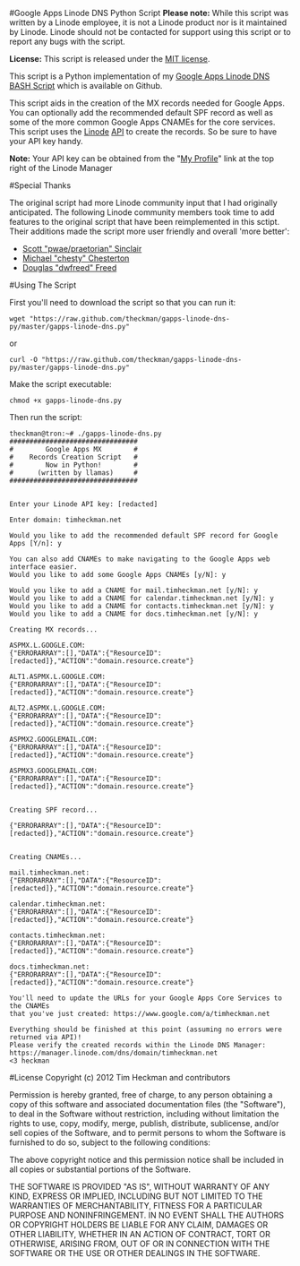 #Google Apps Linode DNS Python Script
**Please note:** While this script was written by a Linode employee, it is not a Linode product nor is it maintained by Linode. Linode should not be contacted for support using this script or to report any bugs with the script.

**License:** This script is released under the [MIT license](http://www.opensource.org/licenses/mit-license.php).

This script is a Python implementation of my [Google Apps Linode DNS BASH Script](https://github.com/theckman/gapps-linode-dns) which is available on Github.

This script aids in the creation of the MX records needed for Google Apps.  You can optionally add the recommended default SPF record as well as some of the more common Google Apps CNAMEs for the core services.  This script uses the [Linode](http://www.linode.com/?r=78a747e2c08ffb6618e260c3c62f536687b9159c) [API](http://www.linode.com/api) to create the records.  So be sure to have your API key handy.

**Note:** Your API key can be obtained from the "[My Profile](https://manager.linode.com/profile/index)" link at the top right of the Linode Manager

#Special Thanks

The original script had more Linode community input that I had originally anticipated. The following Linode community members took time to add features to the original script that have been reimplemented in this sctipt. Their additions made the script more user friendly and overall 'more better':

* [Scott "pwae/praetorian" Sinclair](https://github.com/pwae)
* [Michael "chesty" Chesterton](https://github.com/chesty)
* [Douglas "dwfreed" Freed](https://github.com/dwfreed)


#Using The Script

First you'll need to download the script so that you can run it:

    wget "https://raw.github.com/theckman/gapps-linode-dns-py/master/gapps-linode-dns.py"

or

    curl -O "https://raw.github.com/theckman/gapps-linode-dns-py/master/gapps-linode-dns.py"

Make the script executable:

    chmod +x gapps-linode-dns.py

Then run the script:

    theckman@tron:~# ./gapps-linode-dns.py
	################################
	#        Google Apps MX        #
	#    Records Creation Script   #
	#        Now in Python!        #
	#      (written by llamas)     #
	################################
	
	
	Enter your Linode API key: [redacted]
	
	Enter domain: timheckman.net
	
	Would you like to add the recommended default SPF record for Google Apps [Y/n]: y
	
	You can also add CNAMEs to make navigating to the Google Apps web interface easier.
	Would you like to add some Google Apps CNAMEs [y/N]: y
	
	Would you like to add a CNAME for mail.timheckman.net [y/N]: y
	Would you like to add a CNAME for calendar.timheckman.net [y/N]: y
	Would you like to add a CNAME for contacts.timheckman.net [y/N]: y
	Would you like to add a CNAME for docs.timheckman.net [y/N]: y
	
	Creating MX records...
	
	ASPMX.L.GOOGLE.COM:
	{"ERRORARRAY":[],"DATA":{"ResourceID":[redacted]},"ACTION":"domain.resource.create"}
	
	ALT1.ASPMX.L.GOOGLE.COM:
	{"ERRORARRAY":[],"DATA":{"ResourceID":[redacted]},"ACTION":"domain.resource.create"}
	
	ALT2.ASPMX.L.GOOGLE.COM:
	{"ERRORARRAY":[],"DATA":{"ResourceID":[redacted]},"ACTION":"domain.resource.create"}
	
	ASPMX2.GOOGLEMAIL.COM:
	{"ERRORARRAY":[],"DATA":{"ResourceID":[redacted]},"ACTION":"domain.resource.create"}
	
	ASPMX3.GOOGLEMAIL.COM:
	{"ERRORARRAY":[],"DATA":{"ResourceID":[redacted]},"ACTION":"domain.resource.create"}
	
	
	Creating SPF record...
	
	{"ERRORARRAY":[],"DATA":{"ResourceID":[redacted]},"ACTION":"domain.resource.create"}
	
	
	Creating CNAMEs...
	
	mail.timheckman.net:
	{"ERRORARRAY":[],"DATA":{"ResourceID":[redacted]},"ACTION":"domain.resource.create"}
	
	calendar.timheckman.net:
	{"ERRORARRAY":[],"DATA":{"ResourceID":[redacted]},"ACTION":"domain.resource.create"}
	
	contacts.timheckman.net:
	{"ERRORARRAY":[],"DATA":{"ResourceID":[redacted]},"ACTION":"domain.resource.create"}
	
	docs.timheckman.net:
	{"ERRORARRAY":[],"DATA":{"ResourceID":[redacted]},"ACTION":"domain.resource.create"}
	
	You'll need to update the URLs for your Google Apps Core Services to the CNAMEs
	that you've just created: https://www.google.com/a/timheckman.net
	
	Everything should be finished at this point (assuming no errors were returned via API)!
	Please verify the created records within the Linode DNS Manager:
	https://manager.linode.com/dns/domain/timheckman.net
	<3 heckman

#License
Copyright (c) 2012 Tim Heckman and contributors

Permission is hereby granted, free of charge, to any person obtaining a copy of this software and associated documentation files (the "Software"), to deal in the Software without restriction, including without limitation the rights to use, copy, modify, merge, publish, distribute, sublicense, and/or sell copies of the Software, and to permit persons to whom the Software is furnished to do so, subject to the following conditions:

The above copyright notice and this permission notice shall be included in all copies or substantial portions of the Software.

THE SOFTWARE IS PROVIDED "AS IS", WITHOUT WARRANTY OF ANY KIND, EXPRESS OR IMPLIED, INCLUDING BUT NOT LIMITED TO THE WARRANTIES OF MERCHANTABILITY, FITNESS FOR A PARTICULAR PURPOSE AND NONINFRINGEMENT. IN NO EVENT SHALL THE AUTHORS OR COPYRIGHT HOLDERS BE LIABLE FOR ANY CLAIM, DAMAGES OR OTHER LIABILITY, WHETHER IN AN ACTION OF CONTRACT, TORT OR OTHERWISE, ARISING FROM, OUT OF OR IN CONNECTION WITH THE SOFTWARE OR THE USE OR OTHER DEALINGS IN THE SOFTWARE.
